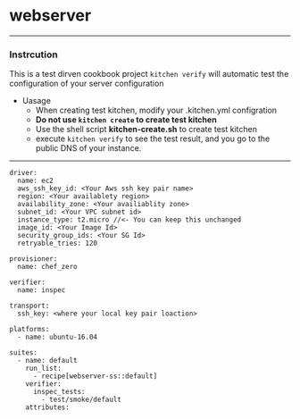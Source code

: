 # webserver
---
### Instrcution 
This is a test dirven cookbook project 
`kitchen verify` will automatic test the configuration of your server configuration
- Uasage 
  - When creating test kitchen, modify your .kitchen.yml configration
  - **Do not use `kitchen create` to create test kitchen**
  - Use the shell script **kitchen-create.sh** to create test kitchen
  - execute `kitchen verify` to see the test result, and you go to the public DNS of your instance.
---
```
driver:
  name: ec2
  aws_ssh_key_id: <Your Aws ssh key pair name>
  region: <Your availablety region>
  availability_zone: <Your availiablity zone>
  subnet_id: <Your VPC subnet id>
  instance_type: t2.micro //<- You can keep this unchanged
  image_id: <Your Image Id>
  security_group_ids: <Your SG Id>
  retryable_tries: 120

provisioner:
  name: chef_zero

verifier:
  name: inspec

transport:
  ssh_key: <where your local key pair loaction>

platforms:
  - name: ubuntu-16.04

suites:
  - name: default
    run_list:
      - recipe[webserver-ss::default]
    verifier:
      inspec_tests:
        - test/smoke/default
    attributes:
```

